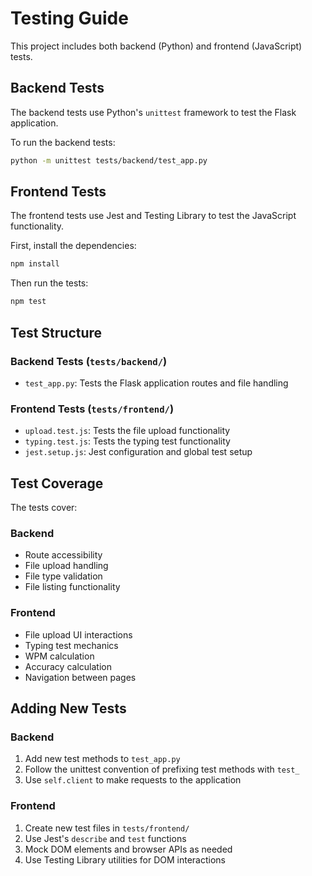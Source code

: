 # Testing Guide

This project includes both backend (Python) and frontend (JavaScript) tests.

## Backend Tests

The backend tests use Python's `unittest` framework to test the Flask application.

To run the backend tests:

```bash
python -m unittest tests/backend/test_app.py
```

## Frontend Tests

The frontend tests use Jest and Testing Library to test the JavaScript functionality.

First, install the dependencies:

```bash
npm install
```

Then run the tests:

```bash
npm test
```

## Test Structure

### Backend Tests (`tests/backend/`)
- `test_app.py`: Tests the Flask application routes and file handling

### Frontend Tests (`tests/frontend/`)
- `upload.test.js`: Tests the file upload functionality
- `typing.test.js`: Tests the typing test functionality
- `jest.setup.js`: Jest configuration and global test setup

## Test Coverage

The tests cover:

### Backend
- Route accessibility
- File upload handling
- File type validation
- File listing functionality

### Frontend
- File upload UI interactions
- Typing test mechanics
- WPM calculation
- Accuracy calculation
- Navigation between pages

## Adding New Tests

### Backend
1. Add new test methods to `test_app.py`
2. Follow the unittest convention of prefixing test methods with `test_`
3. Use `self.client` to make requests to the application

### Frontend
1. Create new test files in `tests/frontend/`
2. Use Jest's `describe` and `test` functions
3. Mock DOM elements and browser APIs as needed
4. Use Testing Library utilities for DOM interactions 